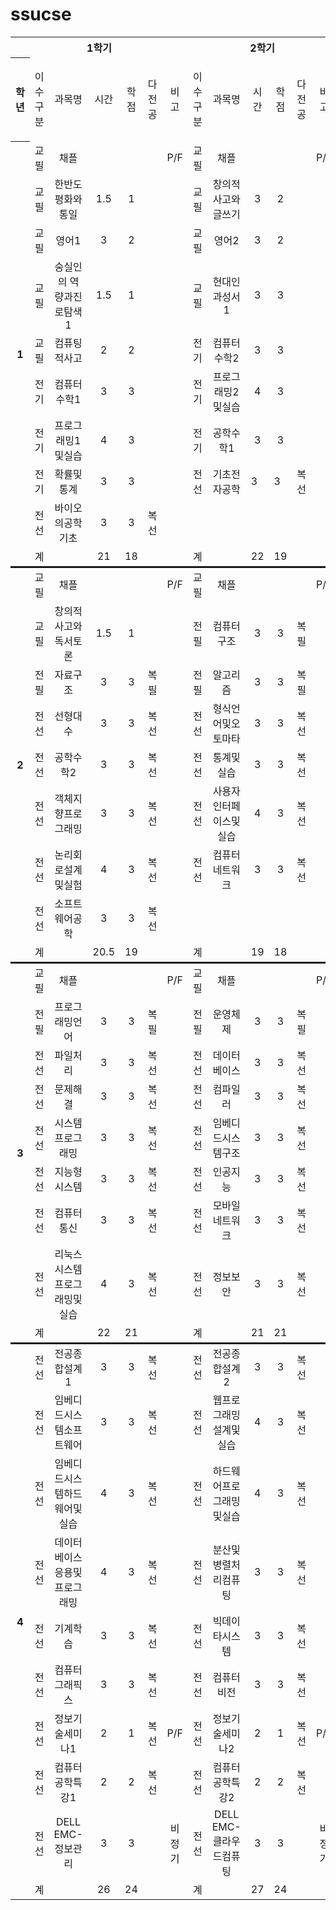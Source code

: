 # ssucse

<table width="950" summary="2015학년도">
<tbody><tr>
<th colspan="7" scope="col"><div align="center">1학기</div></th>
<!--<th width="10" rowspan="3" bgcolor="#FFFFFF" scope="col"><div align="center"></div></th>-->
<th colspan="6" scope="col"><div align="center">2학기</div></th>
</tr>
<tr>
<th width="40" rowspan="2" scope="row"><div align="center">학년</div></th>
<td width="40" rowspan="2"><p align="center">이수구분</p></td>
<td width="240" rowspan="2"><div align="center">과목명</div></td>
<td width="40" rowspan="2"><div align="center">시간</div></td>
<td width="40" rowspan="2"><div align="center">학점</div></td>
<td width="60" rowspan="2"><div align="center">다전공</div></td>
<td width="50" rowspan="2"><div align="center">비고</div></td>
<!--<td colspan="3"><div align="center">공학인증</div></td>-->
<td width="40" rowspan="2"><div align="center">이수구분</div></td>
<td width="240" rowspan="2"><div align="center">과목명</div></td>
<td width="40" rowspan="2"><div align="center">시간</div></td>
<td width="40" rowspan="2"><div align="center">학점</div></td>
<td width="60" rowspan="2"><div align="center">다전공</div></td>
<td width="50" rowspan="2"><div align="center">비고</div></td>
<!--<td colspan="3"><div align="center">공학인증</div></td>-->
</tr>
<!--<tr bgcolor="#CCCCCC">
<td width="30"><div align="center">설계</div></td>
<td width="30"><div align="center">교과영역</div></td>
<td width="30"><div align="center">인증구분</div></td>
<td width="30"><div align="center">설계</div></td>
<td width="30"><div align="center">교과영역</div></td>
<td width="30"> <p align="center">인증구분</p></td>
</tr>-->
<tr>
</tr>
<tr>
<th rowspan="10" scope="row"><div align="center">1</div></th>
<td><div align="center">교필</div></td>
<td><div align="center">채플</div></td>
<td><div align="center"></div></td>
<td><div align="center"></div></td>
<td><div align="center"></div></td>
<td><div align="center">P/F</div></td>


<td><div align="center">교필</div></td>
<td><div align="center">채플</div></td>
<td><div align="center"></div></td>
<td><div align="center"></div></td>
<td><div align="center"></div></td>
<td><div align="center"></div>P/F</td>
</tr>
<tr>
<td><div align="center">교필</div></td>
<td><div align="center">한반도평화와통일</div></td>
<td><div align="center">1.5</div></td>
<td><div align="center">1</div></td>
<td><div align="center"></div></td>
<td><div align="center"></div></td>

<td><div align="center">교필</div></td>
<td><div align="center">창의적사고와글쓰기</div></td>
<td><div align="center">3</div></td>
<td><div align="center">2</div></td>
<td><div align="center"></div></td>
<td><div align="center"></div></td>
</tr>
<tr>
<td><div align="center">교필</div></td>
<td><div align="center">영어1</div></td>
<td><div align="center">3</div></td>
<td><div align="center">2</div></td>
<td><div align="center"></div></td>
<td><div align="center"></div></td>

<td><div align="center">교필</div></td>
<td><div align="center">영어2</div></td>
<td><div align="center">3</div></td>
<td><div align="center">2</div></td>
<td><div align="center"></div></td>
<td><div align="center"></div></td>
</tr>
<tr>
<td><div align="center">교필</div></td>
<td><div align="center">숭실인의 역량과진로탐색1</div></td>
<td><div align="center">1.5</div></td>
<td><div align="center">1</div></td>
<td><div align="center"></div></td>
<td><div align="center"></div></td>

<td><div align="center">교필</div></td>
<td><div align="center">현대인과성서1</div></td>
<td><div align="center">3</div></td>
<td><div align="center">3</div></td>
<td><div align="center"></div></td>
<td><div align="center"></div></td>
</tr>
<tr>
<td><div align="center">교필</div></td>
<td><div align="center">컴퓨팅적사고</div></td>
<td><div align="center">2</div></td>
<td><div align="center">2</div></td>
<td><div align="center"></div></td>
<td><div align="center"></div></td>

<td><div align="center">전기</div></td>
<td><div align="center">컴퓨터수학2</div></td>
<td><div align="center">3</div></td>
<td><div align="center">3</div></td>
<td><div align="center"></div></td>
<td><div align="center"></div></td>
</tr>
<tr>
<td><div align="center">전기</div></td>
<td><div align="center">컴퓨터수학1</div></td>
<td><div align="center">3</div></td>
<td><div align="center">3</div></td>
<td><div align="center"></div></td>
<td><div align="center"></div></td>

<td><div align="center">전기</div></td>
<td><div align="center">프로그래밍2및실습</div></td>
<td><div align="center">4</div></td>
<td><div align="center">3</div></td>
<td><div align="center"></div></td>
<td><div align="center"></div></td>
</tr>
<tr>
<td><div align="center">전기</div></td>
<td><div align="center">프로그래밍1및실습</div></td>
<td><div align="center">4</div></td>
<td><div align="center">3</div></td>
<td><div align="center"></div></td>
<td><div align="center"></div></td>

<td><div align="center">전기</div></td>
<td><div align="center">공학수학1</div></td>
<td><div align="center">3</div></td>
<td><div align="center">3</div></td>
<td><div align="center"></div></td>
<td><div align="center"></div></td>
</tr>
<tr>
<td><div align="center">전기</div></td>
<td><div align="center">확률및통계</div></td>
<td><div align="center">3</div></td>
<td><div align="center">3</div></td>
<td><div align="center"></div></td>
<td><div align="center"></div></td>

<td><div align="center">전선</div></td>
<td><div align="center">기초전자공학</div></td>
<td>3</td>
<td>3</td>
<td>복선</td>
<td></td>
<td></td>
</tr>
<tr>
<td><div align="center">전선</div></td>
<td><div align="center">바이오의공학기초</div></td>
<td><div align="center">3</div></td>
<td><div align="center">3</div></td>
<td><div align="center">복선</div></td>
<td><div align="center"></div></td>

<td></td>
<td></td>
<td></td>
<td></td>
<td></td>
<td></td>

</tr>
<tr>
<td><div align="center">계</div></td>
<td><div align="center"></div></td>
<td><div align="center">21</div></td>
<td><div align="center">18</div></td>
<td><div align="center"></div></td>
<td><div align="center"></div></td>

<td><div align="center">계</div></td>
<td></td>
<td>22</td>
<td>19</td>
<td></td>
<td></td>

</tr>
<tr style="border-top:solid">
<th rowspan="9" scope="row"><div align="center">2</div></th>
<td><div align="center">교필</div></td>
<td><div align="center">채플</div></td>
<td><div align="center"></div></td>
<td><div align="center"></div></td>
<td><div align="center"></div></td>
<td><div align="center">P/F</div></td>

<td><div align="center">교필</div></td>
<td><div align="center">채플</div></td>
<td><div align="center"></div></td>
<td><div align="center"></div></td>
<td><div align="center"></div></td>
<td><div align="center">P/F</div></td>
</tr>
<tr>
<td><div align="center">교필</div></td>
<td><div align="center">창의적사고와독서토론</div></td>
<td><div align="center">1.5</div></td>
<td><div align="center">1</div></td>
<td><div align="center"></div></td>
<td><div align="center"></div></td>

<td><div align="center">전필</div></td>
<td><div align="center">컴퓨터구조</div></td>
<td><div align="center">3</div></td>
<td><div align="center">3</div></td>
<td><div align="center">복필</div></td>
<td><div align="center"></div></td>
</tr>
<tr>
<td><div align="center">전필</div></td>
<td><div align="center">자료구조</div></td>
<td><div align="center">3</div></td>
<td><div align="center">3</div></td>
<td><div align="center">복필</div></td>
<td><div align="center"></div></td>

<td><div align="center">전필</div></td>
<td><div align="center">알고리즘</div></td>
<td><div align="center">3</div></td>
<td><div align="center">3</div></td>
<td><div align="center">복필</div></td>
<td><div align="center"></div></td>
</tr>
<tr>
<td><div align="center">전선</div></td>
<td><div align="center">선형대수</div></td>
<td><div align="center">3</div></td>
<td><div align="center">3</div></td>
<td><div align="center">복선</div></td>
<td><div align="center"></div></td>

<td><div align="center">전선</div></td>
<td><div align="center">형식언어및오토마타</div></td>
<td><div align="center">3</div></td>
<td><div align="center">3</div></td>
<td><div align="center">복선</div></td>
<td><div align="center"></div></td>
</tr>
<tr>
<td><div align="center">전선</div></td>
<td><div align="center">공학수학2</div></td>
<td><div align="center">3</div></td>
<td><div align="center">3</div></td>
<td><div align="center">복선</div></td>
<td><div align="center"></div></td>

<td><div align="center">전선</div></td>
<td><div align="center">통계및실습</div></td>
<td><div align="center">3</div></td>
<td><div align="center">3</div></td>
<td><div align="center">복선</div></td>
<td><div align="center"></div></td>
</tr>
<tr>
<td><div align="center">전선</div></td>
<td><div align="center">객체지향프로그래밍</div></td>
<td><div align="center">3</div></td>
<td><div align="center">3</div></td>
<td><div align="center">복선</div></td>
<td><div align="center"></div></td>

<td><div align="center">전선</div></td>
<td><div align="center">사용자인터페이스및실습</div></td>
<td><div align="center">4</div></td>
<td><div align="center">3</div></td>
<td><div align="center">복선</div></td>
<td><div align="center"></div></td>
</tr>
<tr>
<td><div align="center">전선</div></td>
<td><div align="center">논리회로설계및실험</div></td>
<td><div align="center">4</div></td>
<td><div align="center">3</div></td>
<td><div align="center">복선</div></td>
<td><div align="center"></div></td>

<td><div align="center">전선</div></td>
<td><div align="center">컴퓨터네트워크</div></td>
<td><div align="center">3</div></td>
<td><div align="center">3</div></td>
<td><div align="center">복선</div></td>
<td><div align="center"></div></td>
</tr>
<tr>
<td><div align="center">전선</div></td>
<td><div align="center">소프트웨어공학</div></td>
<td><div align="center">3</div></td>
<td><div align="center">3</div></td>
<td><div align="center">복선</div></td>
<td><div align="center"></div></td>

<td><div align="center"></div></td>
<td><div align="center"></div></td>
<td><div align="center"></div></td>
<td><div align="center"></div></td>
<td><div align="center"></div></td>
<td><div align="center"></div></td>
</tr>
<tr>
<td><div align="center">계</div></td>
<td><div align="center"></div></td>
<td><div align="center">20.5</div></td>
<td><div align="center">19</div></td>
<td><div align="center"></div></td>
<td><div align="center"></div></td>

<td><div align="center">계</div></td>
<td><div align="center"></div></td>
<td><div align="center">19</div></td>
<td><div align="center">18</div></td>
<td><div align="center"></div></td>
<td><div align="center"></div></td>
</tr>
<tr style="border-top:solid">
<th rowspan="9" scope="row"><div align="center">3</div></th>
<td><div align="center">교필</div></td>
<td><div align="center">채플</div></td>
<td><div align="center"></div></td>
<td><div align="center"></div></td>
<td><div align="center"></div></td>
<td><div align="center">P/F</div></td>

<td><div align="center">교필</div></td>
<td><div align="center">채플</div></td>
<td><div align="center"></div></td>
<td><div align="center"></div></td>
<td><div align="center"></div></td>
<td><div align="center">P/F</div></td>
</tr>
<tr>
<td><div align="center">전필</div></td>
<td><div align="center">프로그래밍언어</div></td>
<td><div align="center">3</div></td>
<td><div align="center">3</div></td>
<td><div align="center">복필</div></td>
<td><div align="center"></div></td>

<td><div align="center">전필</div></td>
<td><div align="center">운영체제</div></td>
<td><div align="center">3</div></td>
<td><div align="center">3</div></td>
<td><div align="center">복필</div></td>
<td><div align="center"></div></td>
</tr>
<tr>
<td><div align="center">전선</div></td>
<td><div align="center">파일처리</div></td>
<td><div align="center">3</div></td>
<td><div align="center">3</div></td>
<td><div align="center">복선</div></td>
<td><div align="center"></div></td>

<td><div align="center">전선</div></td>
<td><div align="center">데이터베이스</div></td>
<td><div align="center">3</div></td>
<td><div align="center">3</div></td>
<td><div align="center">복선</div></td>
<td><div align="center"></div></td>
</tr>
<tr>
<td><div align="center">전선</div></td>
<td><div align="center">문제해결</div></td>
<td><div align="center">3</div></td>
<td><div align="center">3</div></td>
<td><div align="center">복선</div></td>
<td><div align="center"></div></td>

<td><div align="center">전선</div></td>
<td><div align="center">컴파일러</div></td>
<td><div align="center">3</div></td>
<td><div align="center">3</div></td>
<td><div align="center">복선</div></td>
<td><div align="center"></div></td>
</tr>
<tr>
<td><div align="center">전선</div></td>
<td><div align="center">시스템프로그래밍</div></td>
<td><div align="center">3</div></td>
<td><div align="center">3</div></td>
<td><div align="center">복선</div></td>
<td><div align="center"></div></td>

<td><div align="center">전선</div></td>
<td><div align="center">임베디드시스템구조</div></td>
<td><div align="center">3</div></td>
<td><div align="center">3</div></td>
<td><div align="center">복선</div></td>
<td><div align="center"></div></td>
</tr>
<tr>
<td><div align="center">전선</div></td>
<td><div align="center">지능형시스템</div></td>
<td><div align="center">3</div></td>
<td><div align="center">3</div></td>
<td><div align="center">복선</div></td>
<td><div align="center"></div></td>

<td><div align="center">전선</div></td>
<td><div align="center">인공지능</div></td>
<td><div align="center">3</div></td>
<td><div align="center">3</div></td>
<td><div align="center">복선</div></td>
<td><div align="center"></div></td>
</tr>
<tr>
<td><div align="center">전선</div></td>
<td><div align="center">컴퓨터통신</div></td>
<td><div align="center">3</div></td>
<td><div align="center">3</div></td>
<td><div align="center">복선</div></td>
<td><div align="center"></div></td>

<td><div align="center">전선</div></td>
<td><div align="center">모바일네트워크</div></td>
<td><div align="center">3</div></td>
<td><div align="center">3</div></td>
<td><div align="center">복선</div></td>
<td><div align="center"></div></td>
</tr>
<tr>
<td><div align="center">전선</div></td>
<td><div align="center">리눅스시스템프로그래밍및실습</div></td>
<td><div align="center">4</div></td>
<td><div align="center">3</div></td>
<td><div align="center">복선</div></td>
<td><div align="center"></div></td>

<td><div align="center">전선</div></td>
<td><div align="center">정보보안</div></td>
<td><div align="center">3</div></td>
<td><div align="center">3</div></td>
<td><div align="center">복선</div></td>
<td><div align="center"></div></td>
</tr>
<tr>
<td><div align="center">계</div></td>
<td><div align="center"></div></td>
<td><div align="center">22</div></td>
<td><div align="center">21</div></td>
<td><div align="center"></div></td>
<td><div align="center"></div></td>

<td><div align="center">계</div></td>
<td><div align="center"></div></td>
<td><div align="center">21</div></td>
<td><div align="center">21</div></td>
<td><div align="center"></div></td>
<td><div align="center"></div></td>
</tr>
<tr style="border-top:solid">
<th rowspan="10" scope="row"><div align="center">4</div></th>
<td><div align="center">전선</div></td>
<td><div align="center">전공종합설계1</div></td>
<td><div align="center">3</div></td>
<td><div align="center">3</div></td>
<td><div align="center">복선</div></td>
<td><div align="center"></div></td>

<td><div align="center">전선</div></td>
<td><div align="center">전공종합설계2</div></td>
<td><div align="center">3</div></td>
<td><div align="center">3</div></td>
<td><div align="center">복선</div></td>
<td><div align="center"></div></td>
</tr>
<tr>
<td><div align="center">전선</div></td>
<td><div align="center">임베디드시스템소프트웨어</div></td>
<td><div align="center">3</div></td>
<td><div align="center">3</div></td>
<td><div align="center">복선</div></td>
<td><div align="center"></div></td>

<td><div align="center">전선</div></td>
<td><div align="center">웹프로그래밍설계및실습</div></td>
<td><div align="center">4</div></td>
<td><div align="center">3</div></td>
<td><div align="center">복선</div></td>
<td><div align="center"></div></td>
</tr>
<tr>
<td><div align="center">전선</div></td>
<td><div align="center">임베디드시스템하드웨어및실습</div></td>
<td><div align="center">4</div></td>
<td><div align="center">3</div></td>
<td><div align="center">복선</div></td>
<td><div align="center"></div></td>

<td><div align="center">전선</div></td>
<td><div align="center">하드웨어프로그래밍및실습</div></td>
<td><div align="center">4</div></td>
<td><div align="center">3</div></td>
<td><div align="center">복선</div></td>
<td><div align="center"></div></td>
</tr>
<tr>
<td><div align="center">전선</div></td>
<td><div align="center">데이터베이스응용및프로그래밍</div></td>
<td><div align="center">4</div></td>
<td><div align="center">3</div></td>
<td><div align="center">복선</div></td>
<td><div align="center"></div></td>

<td><div align="center">전선</div></td>
<td><div align="center">분산및병렬처리컴퓨팅</div></td>
<td><div align="center">3</div></td>
<td><div align="center">3</div></td>
<td><div align="center">복선</div></td>
<td><div align="center"></div></td>
</tr>
<tr>
<td><div align="center">전선</div></td>
<td><div align="center">기계학습</div></td>
<td><div align="center">3</div></td>
<td><div align="center">3</div></td>
<td><div align="center">복선</div></td>
<td><div align="center"></div></td>

<td><div align="center">전선</div></td>
<td><div align="center">빅데이타시스템</div></td>
<td><div align="center">3</div></td>
<td><div align="center">3</div></td>
<td><div align="center">복선</div></td>
<td><div align="center"></div></td>
</tr>
<tr>
<td><div align="center">전선</div></td>
<td><div align="center">컴퓨터그래픽스</div></td>
<td><div align="center">3</div></td>
<td><div align="center">3</div></td>
<td><div align="center">복선</div></td>
<td><div align="center"></div></td>

<td><div align="center">전선</div></td>
<td><div align="center">컴퓨터비전</div></td>
<td><div align="center">3</div></td>
<td><div align="center">3</div></td>
<td><div align="center">복선</div></td>
<td><div align="center"></div></td>
</tr>
<tr>
<td><div align="center">전선</div></td>
<td><div align="center">정보기술세미나1</div></td>
<td><div align="center">2</div></td>
<td><div align="center">1</div></td>
<td><div align="center">복선</div></td>
<td><div align="center">P/F</div></td>

<td><div align="center">전선</div></td>
<td><div align="center">정보기술세미나2</div></td>
<td><div align="center">2</div></td>
<td><div align="center">1</div></td>
<td><div align="center">복선</div></td>
<td><div align="center">P/F</div></td>
</tr>
<tr>
<td><div align="center">전선</div></td>
<td><div align="center">컴퓨터공학특강1</div></td>
<td><div align="center">2</div></td>
<td><div align="center">2</div></td>
<td><div align="center">복선</div></td>
<td><div align="center"></div></td>

<td><div align="center">전선</div></td>
<td><div align="center">컴퓨터공학특강2</div></td>
<td><div align="center">2</div></td>
<td><div align="center">2</div></td>
<td><div align="center">복선</div></td>
<td><div align="center"></div></td>
</tr>
<tr>
<td><div align="center">전선</div></td>
<td><div align="center">DELL EMC-정보관리</div></td>
<td><div align="center">3</div></td>
<td><div align="center">3</div></td>
<td><div align="center"></div></td>
<td><div align="center">비정기</div></td>

<td><div align="center">전선</div></td>
<td><div align="center">DELL EMC-클라우드컴퓨팅</div></td>
<td><div align="center">3</div></td>
<td><div align="center">3</div></td>
<td><div align="center"></div></td>
<td><div align="center">비정기</div></td>
</tr>
<tr>
<td><div align="center">계</div></td>
<td><div align="center"></div></td>
<td><div align="center">26</div></td>
<td><div align="center">24</div></td>
<td><div align="center"></div></td>
<td><div align="center"></div></td>

<td><div align="center">계</div></td>
<td><div align="center"></div></td>
<td><div align="center">27</div></td>
<td><div align="center">24</div></td>
<td><div align="center"></div></td>
<td><div align="center"></div></td>
</tr>
</tbody></table>